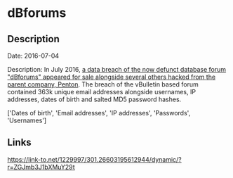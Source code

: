 # dBforums

## Description

Date: 2016-07-04

Description:
In July 2016, <a href="https://www.vice.com/en/article/78kwwe/hackers-allegedly-steal-14m-passwords-from-mac-forums-web-hosting-talk" target="_blank" rel="noopener">a data breach of the now defunct database forum &quot;dBforums&quot; appeared for sale alongside several others hacked from the parent company, Penton</a>. The breach of the vBulletin based forum contained 363k unique email addresses alongside usernames, IP addresses, dates of birth and salted MD5 password hashes.


['Dates of birth', 'Email addresses', 'IP addresses', 'Passwords', 'Usernames']

## Links

https://link-to.net/1229997/301.26603195612944/dynamic/?r=ZGJmb3J1bXMuY29t